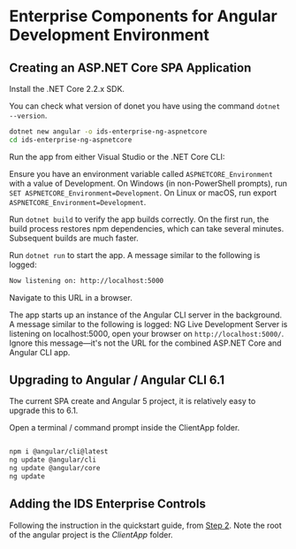 # Enterprise Components for Angular Development Environment

## Creating an ASP.NET Core SPA Application

Install the .NET Core 2.2.x SDK.

You can check what version of donet you have using the command `dotnet --version`.

```sh
dotnet new angular -o ids-enterprise-ng-aspnetcore
cd ids-enterprise-ng-aspnetcore
```

Run the app from either Visual Studio or the .NET Core CLI:

Ensure you have an environment variable called `ASPNETCORE_Environment` with a value of Development. On Windows (in non-PowerShell prompts), run `SET ASPNETCORE_Environment=Development`. On Linux or macOS, run export `ASPNETCORE_Environment=Development`.

Run `dotnet build` to verify the app builds correctly. On the first run, the build process restores npm dependencies, which can take several minutes. Subsequent builds are much faster.

Run `dotnet run` to start the app. A message similar to the following is logged:

```sh
Now listening on: http://localhost:5000
```

Navigate to this URL in a browser.

The app starts up an instance of the Angular CLI server in the background. A message similar to the following is logged: NG Live Development Server is listening on localhost:5000, open your browser on `http://localhost:5000/`. Ignore this message—it's not the URL for the combined ASP.NET Core and Angular CLI app.

## Upgrading to Angular / Angular CLI 6.1

The current SPA create and Angular 5 project, it is relatively easy to upgrade this to 6.1.

Open a terminal / command prompt inside the ClientApp folder.

```sh

npm i @angular/cli@latest
ng update @angular/cli
ng update @angular/core
ng update
```

## Adding the IDS Enterprise Controls

Following the instruction in the quickstart guide, from [Step 2](#Step2).  Note the root of the angular project is the *ClientApp* folder.

[#Step2]:QUICKSTART.md#Step-2-:-Install-Packages
